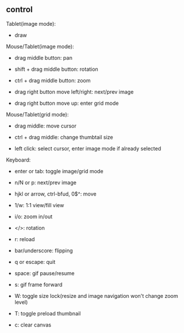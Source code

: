 ## control

Tablet(image mode):

* draw

Mouse/Tablet(image mode):

* drag middle button: pan

* shift + drag middle button: rotation

* ctrl + drag middle button: zoom

* drag right button move left/right: next/prev image

* drag right button move up: enter grid mode

Mouse/Tablet(grid mode):

* drag middle: move cursor

* ctrl + drag middle: change thumbtail size

* left click: select cursor, enter image mode if already selected

Keyboard:

* enter or tab: toggle image/grid mode

* n/N or p: next/prev image

* hjkl or arrow, ctrl-bfud, 0$^: move

* 1/w: 1:1 view/fill view

* i/o: zoom in/out

* \</\>: rotation

* r: reload

* bar/underscore: flipping

* q or escape: quit

* space: gif pause/resume

* s: gif frame forward

* W: toggle size lock(resize and image navigation won't change zoom level)

* T: toggle preload thumbnail

* c: clear canvas
